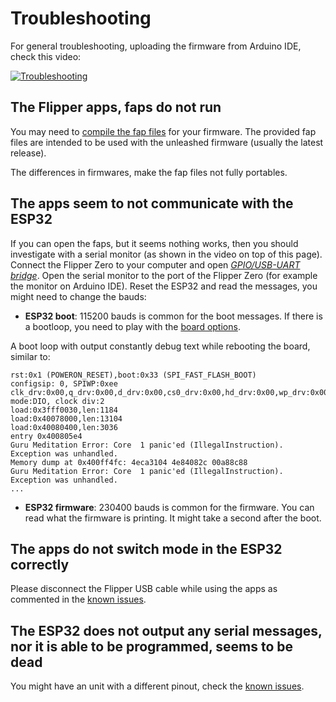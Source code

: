 # Troubleshooting

For general troubleshooting, uploading the firmware from Arduino IDE, check this video:

[![Troubleshooting](https://img.youtube.com/vi/Gld-tHnGydA/0.jpg)](https://www.youtube.com/watch?v=Gld-tHnGydA)

## The Flipper apps, faps do not run

You may need to [compile the fap files](wiki/Compilation-of-the-faps) for your firmware. The provided fap files are intended to be used with the unleashed firmware (usually the latest release).

The differences in firmwares, make the fap files not fully portables.

## The apps seem to not communicate with the ESP32

If you can open the faps, but it seems nothing works, then you should investigate with a serial monitor (as shown in the video on top of this page). Connect the Flipper Zero to your computer and open [_GPIO/USB-UART bridge_](Compilation-of-the-firmware#flipper-zero). Open the serial monitor to the port of the Flipper Zero (for example the monitor on Arduino IDE). Reset the ESP32 and read the messages, you might need to change the bauds:

* **ESP32 boot**: 115200 bauds is common for the boot messages. If there is a bootloop, you need to play with the [board options](Compilation-of-the-firmware#board-settings).

A boot loop with output constantly debug text while rebooting the board, similar to:

    rst:0x1 (POWERON_RESET),boot:0x33 (SPI_FAST_FLASH_BOOT)
    configsip: 0, SPIWP:0xee
    clk_drv:0x00,q_drv:0x00,d_drv:0x00,cs0_drv:0x00,hd_drv:0x00,wp_drv:0x00
    mode:DIO, clock div:2
    load:0x3fff0030,len:1184
    load:0x40078000,len:13104
    load:0x40080400,len:3036
    entry 0x400805e4
    Guru Meditation Error: Core  1 panic'ed (IllegalInstruction). Exception was unhandled.
    Memory dump at 0x400ff4fc: 4eca3104 4e84082c 00a88c88
    Guru Meditation Error: Core  1 panic'ed (IllegalInstruction). Exception was unhandled.
    ...

* **ESP32 firmware**: 230400 bauds is common for the firmware. You can read what the firmware is printing. It might take a second after the boot.

## The apps do not switch mode in the ESP32 correctly

Please disconnect the Flipper USB cable while using the apps as commented in the [known issues](Known-issues#mode-switch). 

## The ESP32 does not output any serial messages, nor it is able to be programmed, seems to be dead

You might have an unit with a different pinout, check the [known issues](Known-issues#esp32cam-extra-gnd).